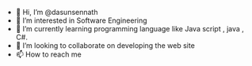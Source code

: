 - 👋 Hi, I’m @dasunsennath
- 👀 I’m interested in Software Engineering
- 🌱 I’m currently learning programming language like Java script , java , C#.
- 💞️ I’m looking to collaborate on developing the web site 
- 📫 How to reach me 

<!---
dasunsennath/dasunsennath is a ✨ special ✨ repository because its `README.md` (this file) appears on your GitHub profile.
You can click the Preview link to take a look at your changes.
--->
